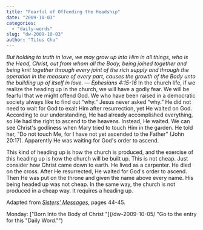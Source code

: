 ```yaml
---
title: "Fearful of Offending the Headship"
date: "2009-10-03"
categories: 
  - "daily-words"
slug: "dw-2009-10-03"
author: "Titus Chu"
---
```


_But holding to truth in love, we may grow up into Him in all things, who is the Head, Christ, out from whom all the Body, being joined together and being knit together through every joint of the rich supply and through the operation in the measure of every part, causes the growth of the Body unto the building up of itself in love. — Ephesians 4:15-16_ In the church life, if we realize the heading up in the church, we will have a godly fear. We will be fearful that we might offend God. We who have been raised in a democratic society always like to find out “why.” Jesus never asked “why.” He did not need to wait for God to exalt Him after resurrection, yet He waited on God. According to our understanding, He had already accomplished everything, so He had the right to ascend to the heavens. Instead, He waited. We can see Christ's godliness when Mary tried to touch Him in the garden. He told her, “Do not touch Me, for I have not yet ascended to the Father” (John 20:17). Apparently He was waiting for God's order to ascend.

This kind of heading up is how the church is produced, and the exercise of this heading up is how the church will be built up. This is not cheap. Just consider how Christ came down to earth. He lived as a carpenter. He died on the cross. After He resurrected, He waited for God's order to ascend. Then He was put on the throne and given the name above every name. His being headed up was not cheap. In the same way, the church is not produced in a cheap way. It requires a heading up.

Adapted from [_Sisters' Messages_](/book-sisters-messages/ "Go to the entry for this book."), pages 44-45.

Monday: ["Born Into the Body of Christ "](/dw-2009-10-05/ "Go to the entry for this "Daily Word."")
